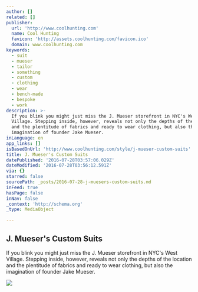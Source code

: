 ```yaml
---
author: []
related: []
publisher:
  url: 'http://www.coolhunting.com'
  name: Cool Hunting
  favicon: 'http://assets.coolhunting.com/favicon.ico'
  domain: www.coolhunting.com
keywords:
  - suit
  - mueser
  - tailor
  - something
  - custom
  - clothing
  - wear
  - bench-made
  - bespoke
  - work
description: >-
  If you blink you might just miss the J. Mueser storefront in NYC's West
  Village. Stepping inside, however, reveals not only the depths of the location
  and the plentitude of fabrics and ready to wear clothing, but also the
  imagination of founder Jake Mueser.
inLanguage: en
app_links: []
isBasedOnUrl: 'http://www.coolhunting.com/style/j-mueser-custom-suits'
title: J. Mueser's Custom Suits
datePublished: '2016-07-28T03:57:06.029Z'
dateModified: '2016-07-28T03:56:12.591Z'
via: {}
starred: false
sourcePath: _posts/2016-07-28-j-muesers-custom-suits.md
inFeed: true
hasPage: false
inNav: false
_context: 'http://schema.org'
_type: MediaObject

---
```

<article style=""><h1>J. Mueser's Custom Suits</h1><p>If you blink you might just miss the J. Mueser storefront in NYC's West Village. Stepping inside, however, reveals not only the depths of the location and the plentitude of fabrics and ready to wear clothing, but also the imagination of founder Jake Mueser.</p><img src="http://assets.coolhunting.com/coolhunting/2016/07/26/large_J-Mueser-Suits-02.jpg" /></article>